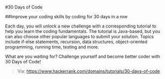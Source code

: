 #30 Days of Code

##Improve your coding skills by coding for 30 days in a row


Each day, you will unlock a new challenge with a corresponding tutorial to help you learn the coding fundamentals. The tutorial is Java-based, but you can also choose other popular languages to submit your solution. Topics include if-else statements, recursion, data structures, object-oriented programming, running time, testing and more.

What are you waiting for? Challenge yourself and become better coder with 30 Days of Code!	

> Via: https://www.hackerrank.com/domains/tutorials/30-days-of-code